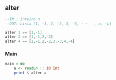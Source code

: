 ## alter
[](solver.hs)
```hs
--IN : Inteiro n
--OUT: Lista [1, −1, 2, −2, 3, −3, · · · , n, −n]

alter 1 == [1,-1]
alter 2 == [1,-1,2,-2]
alter 4 == [1,-1,2,-2,3,-3,4,-4]
```


<!--MAIN_BEGIN-->
### Main
```hs
main = do
    a <- readLn :: IO Int
    print $ alter a

```
<!--MAIN_END-->
